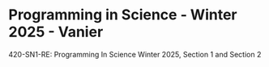 # Programming in Science - Winter 2025 - Vanier
420-SN1-RE: Programming In Science Winter 2025, Section 1 and Section 2
